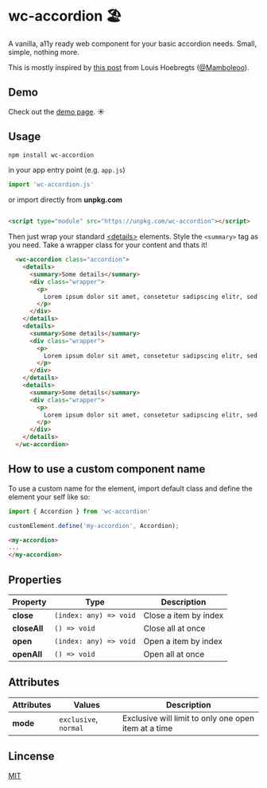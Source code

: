 # wc-accordion 🏖
A vanilla, a11y ready web component for your basic accordion needs. Small, simple, nothing more.

This is mostly inspired by [this post][link-post] from Louis Hoebregts ([@Mamboleoo](https://twitter.com/mamboleoo)).

## Demo

Check out the [demo page][link-demo]. ☀️

## Usage

```bash
npm install wc-accordion
```
in your app entry point (e.g. `app.js`)
```js
import 'wc-accordion.js'
```
or import directly from **unpkg.com**
```html

<script type="module" src="https://unpkg.com/wc-accordion"></script>
```
Then just wrap your standard [\<details\>](https://developer.mozilla.org/en-US/docs/Web/HTML/Element/details) elements. Style the `<summary>` tag as you need. Take a wrapper class for your content and thats it!

```html
  <wc-accordion class="accordion">
    <details>
      <summary>Some details</summary>
      <div class="wrapper">
        <p>
          Lorem ipsum dolor sit amet, consetetur sadipscing elitr, sed diam
        </p>
      </div>
    </details>
    <details>
      <summary>Some details</summary>
      <div class="wrapper">
        <p>
          Lorem ipsum dolor sit amet, consetetur sadipscing elitr, sed diam
        </p>
      </div>
    </details>
    <details>
      <summary>Some details</summary>
      <div class="wrapper">
        <p>
          Lorem ipsum dolor sit amet, consetetur sadipscing elitr, sed diam
        </p>
      </div>
    </details>
  </wc-accordion>

```

## How to use a custom component name

To use a custom name for the element, import default class and define the element your self like so:

```js
import { Accordion } from 'wc-accordion'

customElement.define('my-accordion', Accordion);
```

```html
<my-accordion>
...
</my-accordion>
```

## Properties

| Property              | Type                   | Description                                      |
|-----------------------|------------------------|--------------------------------------------------|
| **close**               | `(index: any) => void` | Close a item by index |
| **closeAll**            | `() => void`           | Close all at once |
| **open**                | `(index: any) => void` | Open a item by index |
| **openAll**             | `() => void`           | Open all at once |

## Attributes
| Attributes            | Values                 | Description                                     |
|-----------------------|------------------------|-------------------------------------------------|
| **mode**                | `exclusive`, `normal`  | Exclusive will limit to only one open item at a time



[link-demo]: https://funkeeflow.github.io/wc-accordion/
[link-license]: https://github.com/funkeeflow/wc-accordion/blob/master/LICENSE
[link-post]: https://css-tricks.com/how-to-animate-the-details-element-using-waapi/

## Lincense

[MIT][link-license]
